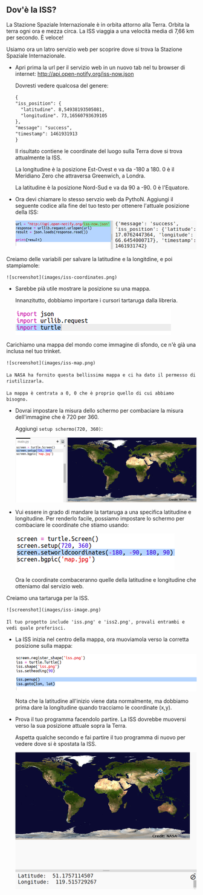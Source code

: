 ## Dov'è la ISS?

La Stazione Spaziale Internazionale è in orbita attorno alla Terra. Orbita la terra ogni ora e mezza circa. La ISS viaggia a una velocità media di 7,66 km per secondo. È veloce!

Usiamo ora un latro servizio web per scoprire dove si trova la Stazione Spaziale Internazionale.

+ Apri prima la url per il servizio web in un nuovo tab nel tu browser di internet: <a href="http://api.open-notify.org/iss-now.json" target="_blank">http://api.open-notify.org/iss-now.json</a>

    Dovresti vedere qualcosa del genere:

    ```
    {
    "iss_position": {
      "latitudine". 8,54938193505081,
      "longitudine". 73,16560793639105
    },
    "message": "success",
    "timestamp": 1461931913
    }
    ```

    Il risultato contiene le coordinate del luogo sulla Terra dove si trova attualmente la ISS.

    La longitudine è la posizione Est-Ovest e va da -180 a 180. 0 è il Meridiano Zero che attraversa Greenwich, a Londra.

    La latitudine è la posizione Nord-Sud e va da 90 a -90. 0 è l'Equatore.

+ Ora devi chiamare lo stesso servzio web da PythoN. Aggiungi il seguente codice alla fine del tuo testo per ottenere l'attuale posizione della ISS:

    ![screenshot](images/iss-location.png)


Creiamo delle variabili per salvare la latitudine e la longitdine, e poi stampiamole:

    ![screenshot](images/iss-coordinates.png)

+ Sarebbe pià utile mostrare la posizione su una mappa.

    Innanzitutto, dobbiamo importare i cursori tartaruga dalla libreria.

    ![screenshot](images/iss-turtle.png)

Carichiamo una mappa del mondo come immagine di sfondo, ce n'è già una inclusa nel tuo trinket.

    ![screenshot](images/iss-map.png)

    La NASA ha fornito questa bellissima mappa e ci ha dato il permesso di riutilizzarla.

    La mappa è centrata a 0, 0 che è proprio quello di cui abbiamo bisogno.

+ Dovrai impostare la misura dello schermo per combaciare la misura dell'immagine che è 720 per 360.

    Aggiungi `setup schermo(720, 360)`:

    ![screenshot](images/iss-setup.png)

+ Vui essere in grado di mandare la tartaruga a una specifica latitudine e longitudine. Per renderlo facile, possiamo impostare lo schermo per combaciare le coordinate che stiamo usando:

    ![screenshot](images/iss-world.png)

    Ora le coordinate combaceranno quelle della latitudine e longitudine che otteniamo dal servizio web.

Creiamo una tartaruga per la ISS.

    ![screenshot](images/iss-image.png)

    Il tuo progetto include 'iss.png' e 'iss2.png', provali entrambi e vedi quale preferisci.  

+ La ISS inizia nel centro della mappa, ora muoviamola verso la corretta posizione sulla mappa:

    ![screenshot](images/iss-plot.png)

    Nota che la latitudine all'inizio viene data normalmente, ma dobbiamo prima dare la longitudine quando tracciamo le coordinate (x,y).

+ Prova il tuo programma facendolo partire. La ISS dovrebbe muoversi verso la sua posizione attuale sopra la Terra.

    Aspetta qualche secondo e fai partire il tuo programma di nuovo per vedere dove si è spostata la ISS.

    ![screenshot](images/iss-plotted.png)
